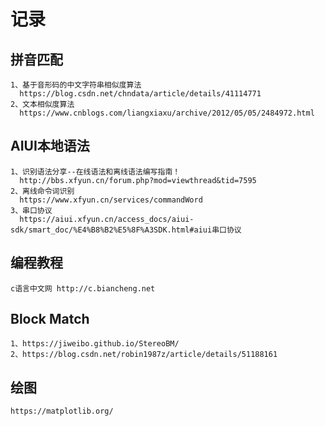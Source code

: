 # 记录
## 拼音匹配
```
1、基于音形码的中文字符串相似度算法  
  https://blog.csdn.net/chndata/article/details/41114771  
2、文本相似度算法
  https://www.cnblogs.com/liangxiaxu/archive/2012/05/05/2484972.html
```
## AIUI本地语法
```
1、识别语法分享--在线语法和离线语法编写指南！
  http://bbs.xfyun.cn/forum.php?mod=viewthread&tid=7595
2、离线命令词识别
  https://www.xfyun.cn/services/commandWord
3、串口协议
  https://aiui.xfyun.cn/access_docs/aiui-sdk/smart_doc/%E4%B8%B2%E5%8F%A3SDK.html#aiui串口协议
```
## 编程教程
```
c语言中文网 http://c.biancheng.net
```
## Block Match
```
1、https://jiweibo.github.io/StereoBM/
2、https://blog.csdn.net/robin1987z/article/details/51188161
```

## 绘图

```
https://matplotlib.org/
```
